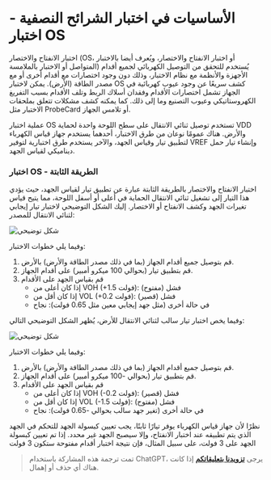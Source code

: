 # الأساسيات في اختبار الشرائح النصفية - اختبار OS

اختبار الانفتاح والاختصار (OS، أو اختبار الانفتاح والاختصار، ويُعرف أيضا بالاختبار المتواصل أو الاختبار بالملامسة) يُستخدم للتحقق من التوصيل الكهربائي لجميع أقدام الأجهزة والأنظمة مع نظام الاختبار، وذلك دون وجود اختصارات مع أقدام أخرى أو مع مصدر الطاقة (الأرض). يمكن لاختبار OS كشف سريعًا عن وجود عيوب كهربائية في الجهاز تشمل اختصارات الأقدام وفقدان أسلاك الربط وتلف الأقدام بسبب التفريغ الكهروستاتيكي وعيوب التصنيع وما إلى ذلك. كما يمكنه كشف مشكلات تتعلق بملحقات الاختبار مثل ProbeCard أو تلامس الجهاز.

عملية اختبار OS تستخدم توصيل ثنائي الانتقال على سطح اللوحة واحدة لحماية VDD والأرض. هناك عمومًا نوعان من طرق الاختبار، أحدهما يستخدم جهاز قياس الكهرباء لتطبيق تيار وقياس الجهد، والآخر يستخدم طرق اختبارية لتوفير VREF وإنشاء تيار حمل ديناميكي لقياس الجهد.

### اختبار OS - الطريقة الثابتة

اختبار الانفتاح والاختصار بالطريقة الثابتة عبارة عن تطبيق تيار لقياس الجهد، حيث يؤدي هذا التيار إلى تشغيل ثنائي الانتقال الحماية في أعلى أو أسفل اللوحة، مما يتيح قياس تغيرات الجهد وكشف الانفتاح أو الاختصار. إليك الشكل التوضيحي لاختبار تيار إيجابي لثنائي الانتقال للمصدر:

![شكل توضيحي](https://img.wiki-power.com/d/wiki-media/img/20220805165031.png)

وفيما يلي خطوات الاختبار:

1. قم بتوصيل جميع أقدام الجهاز (بما في ذلك مصدر الطاقة والأرض) بالأرض.
2. قم بتطبيق تيار (بحوالي 100 ميكرو أمبير) على أقدام الجهاز.
3. قم بقياس الجهد على الأقدام
   - إذا كان أعلى من VOH (+1.5 فولت): فشل (مفتوح)
   - إذا كان أقل من VOL (+0.2 فولت): فشل (قصير)
   - في حالة أخرى (مثل جهد إيجابي معين مثل 0.65 فولت): نجاح

وفيما يخص اختبار تيار سالب لثنائي الانتقال للأرض، يُظهر الشكل التوضيحي التالي:

![شكل توضيحي](https://img.wiki-power.com/d/wiki-media/img/20220728142155.png)

وفيما يلي خطوات الاختبار:

1. قم بتوصيل جميع أقدام الجهاز (بما في ذلك مصدر الطاقة والأرض) بالأرض.
2. قم بتطبيق تيار (بحوالي -100 ميكرو أمبير) على أقدام الجهاز.
3. قم بقياس الجهد على الأقدام
   - إذا كان أعلى من VOH (-0.2 فولت): فشل (قصير)
   - إذا كان أقل من VOL (-1.5 فولت): فشل (مفتوح)
   - في حالة أخرى (تغير جهد سالب بحوالي -0.65 فولت): نجاح

نظرًا لأن جهاز قياس الكهرباء يوفر تيارًا ثابتًا، يجب تعيين كبسولة الجهد للتحكم في الجهد الذي يتم تطبيقه عند اختبار الانفتاح، وإلا سيصبح الجهد غير محدد. إذا تم تعيين كبسولة الجهد على 3 فولت، على سبيل المثال، فإن نتيجة اختبار أقدام مفتوحة ستكون 3 فولت

> تمت ترجمة هذه المشاركة باستخدام ChatGPT، يرجى [**تزويدنا بتعليقاتكم**](https://github.com/linyuxuanlin/Wiki_MkDocs/issues/new) إذا كانت هناك أي حذف أو إهمال.